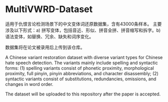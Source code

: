 # MultiVWRD-Dataset

适用于仇恨言论检测场景下的中文变体词还原数据集，含有43000条样本。
主要涉及以下形式：a) 拼写变体，包括音近、形似、拼音全拼、拼音缩写和拆字。b) 语法变体，如替换、冗余、缺失和词序变化。

数据集将在论文被录用后上传到该仓库。

A Chinese variant restoration dataset with diverse variant types for Chinese hate speech detection.
The variants mainly include spelling and syntactic forms: (1) spelling variants consist of phonetic proximity, morphological proximity, full pinyin, pinyin abbreviations, and character disassembly; (2) syntactic variants consist of substitutions, redundancies, omissions, and changes in word order.

The dataset will be uploaded to this repository after the paper is accepted.
